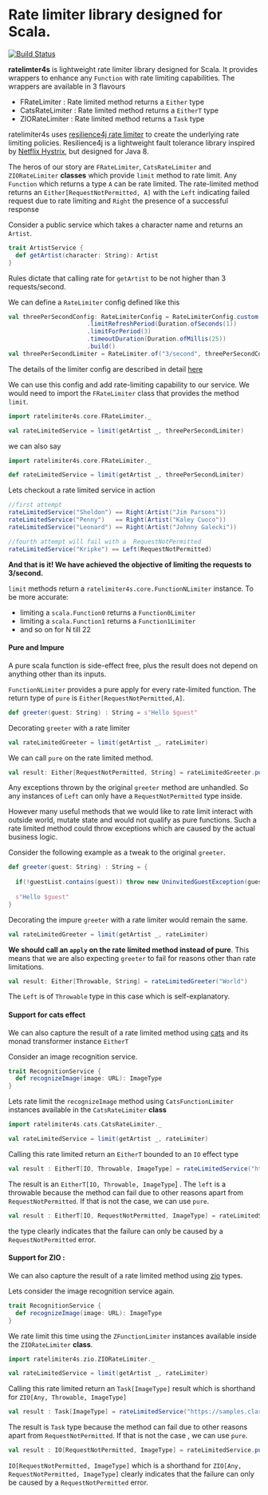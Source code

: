 # Rate limiter library designed for Scala.

[![Build Status](https://travis-ci.com/ayushworks/ratelimiter4s.svg?branch=master)](https://travis-ci.com/ayushworks/ratelimiter4s)

**ratelimter4s** is lightweight rate limiter library designed for Scala. It provides wrappers to enhance any `Function` with rate limiting capabilities. The wrappers are available in 3 flavours
* FRateLimiter : Rate limited method returns a `Either` type
* CatsRateLimiter : Rate limited method returns a `EitherT` type
* ZIORateLimiter : Rate limited method returns a `Task` type 

ratelimiter4s uses [resilience4j rate limiter](https://resilience4j.readme.io/docs/ratelimiter) to create the
underlying rate limiting policies. Resilience4j is a lightweight fault tolerance library inspired by [Netflix Hystrix](https://github.com/Netflix/Hystrix), but designed for Java 8.

The heros of our story are `FRateLimiter`, `CatsRateLimiter` and `ZIORateLimiter` **classes**  which provide `limit` method to rate limit. 
Any `Function` which returns a type `A` can be rate limited. The rate-limited method returns an `Either[RequestNotPermitted, A]` with the `Left` indicating failed request due to rate limiting and `Right` the presence of a successful response


Consider a public service which takes a character name and returns an `Artist`.
```scala
trait ArtistService {
  def getArtist(character: String): Artist 
}
```

Rules dictate that calling rate for `getArtist` to be not higher than 3 requests/second.

We can define a `RateLimiter` config defined like this

```scala
val threePerSecondConfig: RateLimiterConfig = RateLimiterConfig.custom()
                      .limitRefreshPeriod(Duration.ofSeconds(1))
                      .limitForPeriod(3)
                      .timeoutDuration(Duration.ofMillis(25))
                      .build()
val threePerSecondLimiter = RateLimiter.of("3/second", threePerSecondConfig)                      
```
The details of the limiter config are described in detail [here](https://resilience4j.readme.io/docs/ratelimiter)

We can use this config and add rate-limiting capability to our service. We would need to import the `FRateLimiter` class that provides the method `limit`.

```scala
import ratelimiter4s.core.FRateLimiter._

val rateLimitedService = limit(getArtist _, threePerSecondLimiter) 
```

we can also say

```scala
import ratelimiter4s.core.FRateLimiter._

def rateLimitedService = limit(getArtist _, threePerSecondLimiter)
```

Lets checkout a rate limited service in action

```scala
//first attempt
rateLimitedService("Sheldon") == Right(Artist("Jim Parsons"))
rateLimitedService("Penny")   == Right(Artist("Kaley Cuoco"))
rateLimitedService("Leonard") == Right(Artist("Johnny Galecki"))

//fourth attempt will fail with a  RequestNotPermitted 
rateLimitedService("Kripke") == Left(RequestNotPermitted)
```
**And that is it! We have achieved the objective of limiting the requests to 3/second.** 


`limit` methods return a `ratelimiter4s.core.FunctionNLimiter` instance. To be more accurate:

*  limiting a `scala.Function0` returns a `Function0Limiter` 
*  limiting a `scala.Function1` returns a `Function1Limiter` 
*  and so on  for N till 22

#### Pure and Impure 

A pure scala function is side-effect free, plus the result does not depend on anything other than its inputs.

`FunctionNLimiter` provides a pure apply for every rate-limited function. The return type of `pure`
is `Either[RequestNotPermitted,A]`.

```scala
def greeter(guest: String) : String = s"Hello $guest"
```
Decorating `greeter` with a rate limiter

```scala
val rateLimitedGreeter = limit(getArtist _, rateLimiter)
```

We can call `pure` on the rate limited method.

```scala
val result: Either[RequestNotPermitted, String] = rateLimitedGreeter.pure("World")
```

Any exceptions thrown by the original `greeter` method are unhandled. So any instances of  `Left` can only have a `RequestNotPermitted` type inside.

However many useful methods that we would like to rate limit interact with outside world, mutate state and 
would not qualify as pure functions. Such a rate limited method could throw exceptions which are caused by the actual business logic. 

Consider the following example as a tweak to the original `greeter`.
```scala
def greeter(guest: String) : String = {
  
  if(!guestList.contains(guest)) throw new UninvitedGuestException(guest)
  
  s"Hello $guest"
}
```

Decorating the impure `greeter` with a rate limiter would remain the same.

```scala
val rateLimitedGreeter = limit(getArtist _, rateLimiter)
```

**We should call an `apply` on the rate limited method instead of pure**. This means that we are also expecting `greeter` to fail for reasons other than rate limitations.

```scala
val result: Either[Throwable, String] = rateLimitedGreeter("World")
```
The `Left` is of `Throwable` type in this case which is self-explanatory.
 
#### Support for cats effect

We can also capture the result of a rate limited method using [cats](https://typelevel.org/cats/) and its monad transformer instance `EitherT` 

Consider an image recognition service.

```scala
trait RecognitionService {
  def recognizeImage(image: URL): ImageType 
}
```

Lets rate limit the `recognizeImage` method using `CatsFunctionLimiter` instances available in the `CatsRateLimiter` **class**

```scala
import ratelimiter4s.cats.CatsRateLimiter._

val rateLimitedService = limit(getArtist _, rateLimiter) 
``` 

Calling this rate limited return an `EitherT` bounded to an `IO` effect type

```scala
val result : EitherT[IO, Throwable, ImageType] = rateLimitedService("https://samples.clarifai.com/metro-north.jpg")
```

The result is an `EitherT[IO, Throwable, ImageType`] . The `left` is a throwable because the method can fail due to other reasons apart from `RequestNotPermitted`. If that is not the case, we can use `pure`.

```scala
val result : EitherT[IO, RequestNotPermitted, ImageType] = rateLimitedService.pure("https://samples.clarifai.com/metro-north.jpg")
```

the type clearly indicates that the failure can only be caused by a `RequestNotPermitted` error.

#### Support for ZIO :

We can also capture the result of a rate limited method using [zio](https://zio.dev/) types. 

Lets consider the  image recognition service again.

```scala
trait RecognitionService {
  def recognizeImage(image: URL): ImageType 
}
```

We rate limit this time using the `ZFunctionLimiter` instances available inside the `ZIORateLimiter` **class**.

```scala
import ratelimiter4s.zio.ZIORateLimiter._

val rateLimitedService = limit(getArtist _, rateLimiter)
``` 

Calling this rate limited return an `Task[ImageType]` result which is shorthand for `ZIO[Any, Throwable, ImageType]`

```scala
val result : Task[ImageType] = rateLimitedService("https://samples.clarifai.com/metro-north.jpg")
```

The result is `Task` type because the method can fail due to other reasons apart from `RequestNotPermitted`. If that is not the case , we can use `pure`.

```scala
val result : IO[RequestNotPermitted, ImageType] = rateLimitedService.pure("https://samples.clarifai.com/metro-north.jpg")
```

`IO[RequestNotPermitted, ImageType]` which is a shorthand for `ZIO[Any, RequestNotPermitted, ImageType]`  clearly indicates that the failure can only be caused by a `RequestNotPermitted` error.

